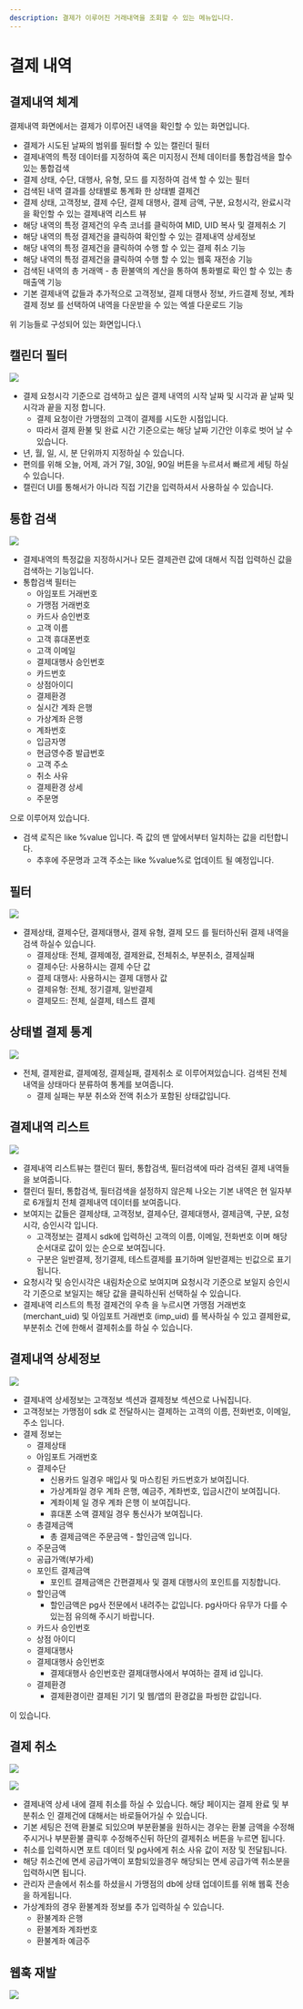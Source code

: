 ```yaml
---
description: 결제가 이루어진 거래내역을 조회할 수 있는 메뉴입니다.
---
```


# 결제 내역

## 결제내역 체계

결제내역 화면에서는 결제가 이루어진 내역을 확인할 수 있는 화면입니다.

* 결제가 시도된 날짜의 범위를 필터할 수 있는 캘린더 필터
* 결제내역의 특정 데이터를 지정하여 혹은 미지정시 전체 데이터를 통합검색을 할수 있는 통합검색
* 결제 상태, 수단, 대행사, 유형, 모드 를 지정하여 검색 할 수 있는 필터
* 검색된 내역 결과를 상태별로 통계화 한 상태별 결제건
* 결제 상태, 고객정보, 결제 수단, 결제 대행사, 결제 금액, 구분, 요청시각, 완료시각을 확인할 수 있는 결제내역 리스트 뷰
* 해당 내역의 특정 결제건의 우측 코너를 클릭하여 MID, UID 복사 및 결제취소 기
* 해당 내역의 특정 결제건을 클릭하여 확인할 수 있는 결제내역 상세정보
* 해당 내역의 특정 결제건을 클릭하여 수행 할 수 있는 결제 취소 기능
* 해당 내역의 특정 결제건을 클릭하여 수행 할 수 있는 웹훅 재전송 기능
* 검색된 내역의 총 거래액 - 총 환불액의 계산을 통하여 통화별로 확인 할 수 있는 총 매출액 기능
* 기본 결제내역 값들과 추가적으로 고객정보, 결제 대행사 정보, 카드결제 정보, 계좌결제 정보 를 선택하여 내역을 다운받을 수 있는 엑셀 다운로드 기능

위 기능들로 구성되어 있는 화면입니다.\




## 캘린더 필터&#x20;

![](<../../.gitbook/assets/Screen Shot 2022-06-20 at 5.23.19 PM.png>)



* 결제 요청시각 기준으로 검색하고 싶은 결제 내역의 시작 날짜 및 시각과 끝 날짜 및 시각과 끝을 지정 합니다.
  * 결제 요청이란 가맹점의 고객이 결제를 시도한 시점입니다.
  * 따라서 결제 환불 및 완료 시간 기준으로는 해당 날짜 기간안 이후로 벗어 날 수 있습니다.
* 년, 월, 일, 시, 분 단위까지 지정하실 수 있습니다.
* 편의를 위해 오늘, 어제, 과거 7일, 30일, 90일 버튼을 누르셔서 빠르게 세팅 하실 수 있습니다.
* 캘린더 UI를 통해서가 아니라 직접 기간을 입력하셔서 사용하실 수 있습니다.

## 통합 검색

![](<../../.gitbook/assets/Screen Shot 2022-06-20 at 5.36.36 PM.png>)



* 결제내역의 특정값을 지정하시거나 모든 결제관련 값에 대해서 직접 입력하신 값을 검색하는 기능입니다.
* 통합검색 필터는
  * 아임포트 거래번호
  * 가맹점 거래번호
  * 카드사 승인번호
  * 고객 이름
  * 고객 휴대폰번호
  * 고객 이메일
  * 결제대행사 승인번호
  * 카드번호
  * 상점아이디
  * 결제환경
  * 실시간 계좌 은행
  * 가상계좌 은행
  * 계좌번호
  * 입금자명
  * 현금영수증 발급번호
  * 고객 주소
  * 취소 사유
  * 결제환경 상세
  * 주문명

으로 이루어져 있습니다.

* 검색 로직은 like %value 입니다. 즉 값의 맨 앞에서부터 일치하는 값을 리턴합니다.
  * 추후에 주문명과 고객 주소는 like %value%로 업데이트 될 예정입니다.



## 필터

![](<../../.gitbook/assets/Screen Shot 2022-06-20 at 6.27.42 PM.png>)



* 결제상태, 결제수단, 결제대행사, 결제 유형, 결제 모드 를 필터하신뒤 결제 내역을 검색 하실수 있습니다.
  * 결제상태: 전체, 결제예정, 결제완료, 전체취소, 부분취소, 결제실패
  * 결제수단: 사용하시는 결제 수단 값
  * 결제 대행사: 사용하시는 결제 대행사 값
  * 결제유형: 전체, 정기결제, 일반결제
  * 결제모드: 전체, 실결제, 테스트 결제

## 상태별 결제 통계

![](<../../.gitbook/assets/Screen Shot 2022-06-20 at 6.37.46 PM.png>)



* 전체, 결제완료, 결제예정, 결제실패, 결제취소 로 이루어져있습니다. 검색된 전체 내역을 상태마다 분류하여 통계를 보여줍니다.
  * 결제 실패는 부분 취소와 전액 취소가 포함된 상태값입니다.

## 결제내역 리스트

![](<../../.gitbook/assets/image (26).png>)

* 결제내역 리스트뷰는 캘린더 필터, 통합검색, 필터검색에 따라 검색된 결제 내역들을 보여줍니다.
* 캘린더 필터, 통합검색, 필터검색을 설정하지 않은체 나오는 기본 내역은 현 일자부로 6개월치 전체 결제내역 데이터를 보여줍니다.
* 보여지는 값들은 결제상태, 고객정보, 결제수단, 결제대행사, 결제금액, 구분, 요청시각, 승인시각 입니다.
  * 고객정보는 결제시 sdk에 입력하신 고객의 이름, 이메일, 전화번호 이며 해당 순서대로 값이 있는 순으로 보여집니다.
  * 구분은 일반결제, 정기결제, 테스트결제를 표기하며 일반결제는 빈값으로 표기됩니다.
* 요청시각 및 승인시각은 내림차순으로 보여지며 요청시각 기준으로 보일지 승인시각 기준으로 보일지는 해당 값을 클릭하신뒤 선택하실 수 있습니다.
* 결제내역 리스트의 특정 결제건의 우측 을 누르시면 가맹점 거래번호(merchant\_uid) 및 아임포트 거래번호 (imp\_uid) 를 복사하실 수 있고 결제완료, 부분취소 건에 한해서 결제취소를 하실 수 있습니다.&#x20;

## 결제내역 상세정보&#x20;

![](<../../.gitbook/assets/Screen Shot 2022-06-20 at 7.06.01 PM.png>)



* 결제내역 상세정보는 고객정보 섹션과 결제정보 섹션으로 나눠집니다.
* 고객정보는 가맹점이 sdk 로 전달하시는 결제하는 고객의 이름, 전화번호, 이메일, 주소 입니다.
* 결제 정보는
  * 결제상태
  * 아임포트 거래번호
  * 결제수단
    * 신용카드 일경우 매입사 및 마스킹된 카드번호가 보여집니다.
    * 가상계좌일 경우 계좌 은행, 예금주, 계좌번호, 입금시간이 보여집니다.
    * 계좌이체 일 경우 계좌 은행 이 보여집니다.
    * 휴대폰 소액 결제일 경우 통신사가 보여집니다.
  * 총결제금액
    * 총 결제금액은 주문금액 - 할인금액 입니다.
  * 주문금액
  * 공급가액(부가세)
  * 포인트 결제금액
    * 포인트 결제금액은 간편결제사 및 결제 대행사의 포인트를 지칭합니다.
  * 할인금액
    * 할인금액은 pg사 전문에서 내려주는 값입니다. pg사마다 유무가 다를 수 있는점 유의해 주시기 바랍니다.
  * 카드사 승인번호
  * 상점 아이디
  * 결제대행사
  * 결제대행사 승인번호
    * 결제대행사 승인번호란 결제대행사에서 부여하는 결제 id 입니다.
  * 결제환경
    * 결제환경이란 결제된 기기 및 웹/앱의 환경값을 파씽한 값입니다.

이 있습니다.



## 결제 취소

![](<../../.gitbook/assets/Screen Shot 2022-06-20 at 8.28.25 PM.png>)

![](<../../.gitbook/assets/Screen Shot 2022-06-20 at 8.28.37 PM.png>)

* 결제내역 상세 내에 결제 취소를 하실 수 있습니다. 해당 페이지는 결제 완료 및 부분취소 인 결제건에 대해서는 바로들어가실 수 있습니다.
* 기본 세팅은 전액 환불로 되있으며 부분환불을 원하시는 경우는 환불 금액을 수정해주시거나 부분환불 클릭후 수정해주신뒤 하단의 결제취소 버튼을 누르면 됩니다.
* 취소를 입력하시면 포트 데이터 및 pg사에게 취소 사유 값이 저장 및 전달됩니다.
* 해당 취소건에 면세 공급가액이 포함되있을경우 해당되는 면세 공급가액 취소분을 입력하시면 됩니다.
* 관리자 콘솔에서 취소를 하셨을시 가맹점의 db에 상태 업데이트를 위해 웹훅 전송을 하게됩니다.
* 가상계좌의 경우 환불계좌 정보를 추가 입력하실 수 있습니다.
  * 환불계좌 은행
  * 환불계좌 계좌번호
  * 환불계좌 예금주



## 웹훅 재발

![](<../../.gitbook/assets/Screen Shot 2022-06-20 at 8.44.01 PM.png>)

